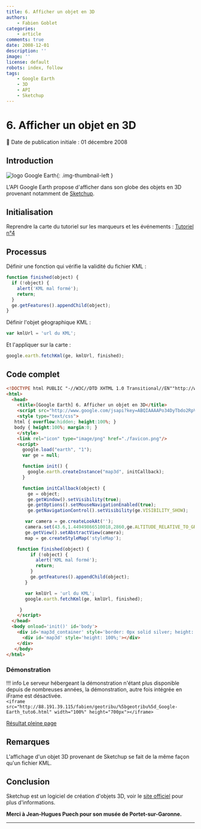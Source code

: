 ```yaml
---
title: 6. Afficher un objet en 3D
authors:
    - Fabien Goblet
categories:
    - article
comments: true
date: 2008-12-01
description: ''
image: ''
license: default
robots: index, follow
tags:
    - Google Earth
    - 3D
    - API
    - Sketchup
---
```


# 6. Afficher un objet en 3D

:calendar: Date de publication initiale : 01 décembre 2008

## Introduction

![logo Google Earth](https://cdn.geotribu.fr/img/logos-icones/entreprises_association/google/googleearth.png "logo Google Earth"){: .img-thumbnail-left }

L'API Google Earth propose d'afficher dans son globe des objets en 3D provenant notamment de [Sketchup](http://sketchup.google.com/intl/fr/).  

## Initialisation

Reprendre la carte du tutoriel sur les marqueurs et les événements : [Tutoriel n°4](2008-11-02_4-marqueurs-et-evenements.md)

## Processus

Définir une fonction qui vérifie la validité du fichier KML :  

```javascript
function finished(object) {  
  if (!object) {  
    alert('KML mal formé');  
    return;  
  }  
  ge.getFeatures().appendChild(object);  
}
```

Définir l'objet géographique KML :  

```javascript
var kmlUrl = 'url du KML';
```

Et l'appliquer sur la carte :  

```javascript
google.earth.fetchKml(ge, kmlUrl, finished);
```

## Code complet

```html
<!DOCTYPE html PUBLIC "-//W3C//DTD XHTML 1.0 Transitional//EN""http://www.w3.org/TR/xhtml1/DTD/xhtml1-transitional.dtd">
<html>
  <head>
    <title>[Google Earth] 6. Afficher un objet en 3D</title>
    <script src="http://www.google.com/jsapi?key=ABQIAAAAPo34DyTbdo2RpVUvdvK1qxTVkAM76o12Ue_ZZqmwjROaqOyBLhQVBCYY9lnsLXH3mdZLo-PWW8Z1DQ"></script>
    <style type="text/css">
   html { overflow:hidden; height:100%; }
   body { height:100%; margin:0; }
    </style>
    <link rel="icon" type="image/png" href="./favicon.png"/>
    <script>
      google.load("earth", "1");
      var ge = null;

      function init() {
        google.earth.createInstance("map3d", initCallback);
      }

      function initCallback(object) {
        ge = object;
        ge.getWindow().setVisibility(true);
        ge.getOptions().setMouseNavigationEnabled(true);
        ge.getNavigationControl().setVisibility(ge.VISIBILITY_SHOW);

       var camera = ge.createLookAt('');
       camera.set(43.6,1.44949866510018,2860,ge.ALTITUDE_RELATIVE_TO_GROUND,190,75,10000);
       ge.getView().setAbstractView(camera);
       map = ge.createStyleMap('styleMap');

    function finished(object) {
         if (!object) {
           alert('KML mal formé');
           return;
         }
         ge.getFeatures().appendChild(object);
       }

       var kmlUrl = 'url du KML';
       google.earth.fetchKml(ge, kmlUrl, finished);

     }
    </script>
  </head>
  <body onload='init()' id='body'>
    <div id='map3d_container' style='border: 0px solid silver; height: 100%; width: 100%;'>
      <div id='map3d' style='height: 100%;'></div>
    </div>
   </body>
</html>
```  

### Démonstration

!!! info
    Le serveur hébergeant la démonstration n'étant plus disponible depuis de nombreuses années, la démonstration, autre fois intégrée en iFrame est désactivée.  
    `<iframe src="http://88.191.39.115/fabien/geotribu/%5bgeotribu%5d_Google-Earth_tuto6.html" width="100%" height="700px"></iframe>`

[Résultat pleine page](http://88.191.39.115/fabien/geotribu/%5bgeotribu%5d_Google-Earth_tuto6.html)

## Remarques

L'affichage d'un objet 3D provenant de Sketchup se fait de la même façon qu'un fichier KML.

## Conclusion

Sketchup est un logiciel de création d'objets 3D, voir le [site officiel](http://sketchup.google.com/intl/fr/) pour plus d'informations.

**Merci à Jean-Hugues Puech pour son musée de Portet-sur-Garonne.**

----

<!-- geotribu:authors-block -->
